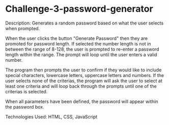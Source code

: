 # Challenge-3-password-generator

Description: Generates a random password based on what the user selects when prompted.

When the user clicks the button "Generate Password" then they are promoted for password length. If selected the number length is not in between the range of 8-128, the user is prompted to re-enter a password length within the range. The prompt will loop until the user enters a valid number.

The program then prompts the user to confirm if they would like to include special characters, lowercase letters, uppercase letters and numbers. If the user selects none of the criterias, the program will ask the user to select at least one criteria and will loop back through the prompts until one of the criterias is selected.

When all parameters have been defined, the password will appear within the password box.

Technologies Used: HTML, CSS, JavaScript
